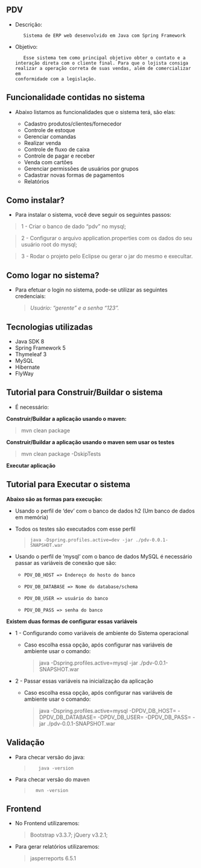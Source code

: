 

## PDV

 - Descrição:
          
          Sistema de ERP web desenvolvido em Java com Spring Framework
 - Objetivo:
   
	      Esse sistema tem como principal objetivo obter o contato e a
	   interação direta com o cliente final. Para que o lojista consiga
	   realizar a operação correta de suas vendas, além de comercializar em
	   conformidade com a legislação.

## Funcionalidade contidas no sistema

 - Abaixo listamos as funcionalidades que o sistema terá, são elas:

    - Cadastro produtos/clientes/fornecedor
     - Controle de estoque
	- Gerenciar comandas
	- Realizar venda
	- Controle de fluxo de caixa
	- Controle de pagar e receber
	- Venda com cartões
	- Gerenciar permissões de usuários por grupos
	- Cadastrar novas formas de pagamentos
	- Relatórios

## Como instalar?

-  Para instalar o sistema, você deve seguir os seguintes passos:

> 1 - Criar o banco de dado “pdv” no mysql;

> 2 - Configurar o arquivo application.properties com os dados do seu usuário root do mysql;

> 3 - Rodar o projeto pelo Eclipse ou gerar o jar do mesmo e execultar.

## Como logar no sistema?

- Para efetuar o login no sistema, pode-se utilizar as seguintes
 credenciais:

   > *Usuário: “gerente” e a senha “123”.*

## Tecnologias utilizadas

- Java SDK 8
- Spring Framework 5
- Thymeleaf 3
- MySQL
- Hibernate
- FlyWay

## Tutorial para Construir/Buildar o sistema

- É necessário:

**Construir/Buildar a aplicação usando o maven:**

> mvn clean package

**Construir/Buildar a aplicação usando o maven sem usar os testes**

> mvn clean package -DskipTests

**Executar aplicação**

## Tutorial para Executar o sistema

**Abaixo são as formas para execução:**
- Usando o perfil de ‘dev’ com o banco de dados h2 (Um banco de dados em memória)

- Todos os testes são executados com esse perfil
	>     java -Dspring.profiles.active=dev -jar ./pdv-0.0.1-SNAPSHOT.war

- Usando o perfil de ‘mysql’ com o banco de dados MySQL é necessário
passar as variáveis de conexão que são:

	-     PDV_DB_HOST => Endereço do hosto do banco
	-     PDV_DB_DATABASE => Nome do database/schema
	-     PDV_DB_USER => usuário do banco
	-     PDV_DB_PASS => senha do banco
	
	
**Existem duas formas de configurar essas variáveis**

- 1 - Configurando como variáveis de ambiente do Sistema operacional

	-  Caso escolha essa opção, após configurar nas variáveis de ambiente usar o comando:
		 >  java -Dspring.profiles.active=mysql -jar ./pdv-0.0.1-SNAPSHOT.war
-  2 - Passar essas variáveis na inicialização da aplicação

	  - Caso escolha essa opção, após configurar nas variáveis de ambiente usar o comando:
		>java -Dspring.profiles.active=mysql -DPDV_DB_HOST= -		  DPDV_DB_DATABASE= -DPDV_DB_USER= -DPDV_DB_PASS= -jar ./pdv-0.0.1-SNAPSHOT.war

## Validação

- Para checar versão do java:

	>		 java -version

- Para checar versão do maven

	>		mvn -version

## Frontend

 -    No Frontend utilizaremos:
	  >Bootstrap v3.3.7;
      >jQuery v3.2.1;
 -   Para gerar relatórios utilizaremos:

      >jasperreports 6.5.1
